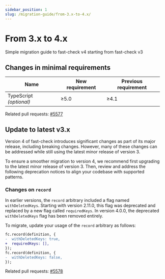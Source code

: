 ```yaml
---
sidebar_position: 1
slug: /migration-guide/from-3.x-to-4.x/
---
```


# From 3.x to 4.x

Simple migration guide to fast-check v4 starting from fast-check v3

## Changes in minimal requirements

| Name                    | New requirement | Previous requirement |
| ----------------------- | --------------- | -------------------- |
| TypeScript _(optional)_ | ≥5.0            | ≥4.1                 |

Related pull requests: [#5577](https://github.com/dubzzz/fast-check/pull/5577)

## Update to latest v3.x

Version 4 of fast-check introduces significant changes as part of its major release, including breaking changes. However, many of these changes can be addressed while still using the latest minor release of version 3.

To ensure a smoother migration to version 4, we recommend first upgrading to the latest minor release of version 3. Then, review and address the following deprecation notices to align your codebase with supported patterns.

### Changes on `record`

In earlier versions, the `record` arbitrary included a flag named `withDeletedKeys`. Starting with version 2.11.0, this flag was deprecated and replaced by a new flag called `requiredKeys`. In version 4.0.0, the deprecated `withDeletedKeys` flag has been removed entirely.

To migrate, update your usage of the `record` arbitrary as follows:

```diff
fc.record(definition, {
-  withDeletedKeys: true,
+  requiredKeys: [],
});
fc.record(definition, {
-  withDeletedKeys: false,
});
```

Related pull requests: [#5578](https://github.com/dubzzz/fast-check/pull/5578)
